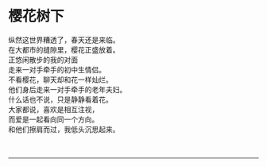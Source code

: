 # 樱花树下

纵然这世界糟透了，春天还是来临。
\
在大都市的缝隙里，樱花正盛放着。
\
正悠闲散步的我的对面
\
走来一对手牵手的初中生情侣。
\
不看樱花，聊天却和花一样灿烂。
\
他们身后走来一对手牵手的老年夫妇。
\
什么话也不说，只是静静看着花。
\
大家都说，喜欢是相互注视，
\
而爱是一起看向同一个方向。
\
和他们擦肩而过，我低头沉思起来。
<br>
<br>
<br>

---
